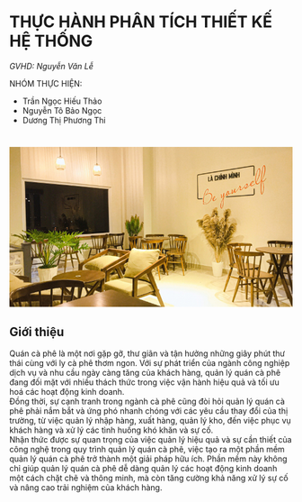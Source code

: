 <h1> THỰC HÀNH PHÂN TÍCH THIẾT KẾ HỆ THỐNG </h1>

<i> GVHD: Nguyễn Văn Lễ </i>

NHÓM THỰC HIỆN: 
<ul>
	<li>Trần Ngọc Hiếu Thảo</li>
	<li>Nguyễn Tô Bảo Ngọc</li>
	<li>Dương Thị Phương Thi</li>
</ul>

<h1></h1>
<img src= "https://github.com/hieuthao09/CaPhe_PTTK/blob/main/src/Image/ryn-coffee-amp-tea-1104594.jpg" />

<h2> Giới thiệu </h2>
<p> Quán cà phê là một nơi gặp gỡ, thư giãn và tận hưởng những giây phút thư thái cùng với ly cà phê thơm ngon. Với sự phát triển của ngành công nghiệp dịch vụ và nhu cầu ngày càng tăng của khách hàng, quản lý quán cà phê đang đối mặt với nhiều thách thức trong việc vận hành hiệu quả và tối ưu hoá các hoạt động kinh doanh.<br/>
Đồng thời, sự cạnh tranh trong ngành cà phê cũng đòi hỏi quản lý quán cà phê phải nắm bắt và ứng phó nhanh chóng với các yêu cầu thay đổi của thị trường, từ việc quản lý nhập hàng, xuất hàng, quản lý kho, đến việc phục vụ khách hàng và xử lý các tình huống khó khăn và sự cố.<br/>
Nhận thức được sự quan trọng của việc quản lý hiệu quả và sự cần thiết của công nghệ trong quy trình quản lý quán cà phê, việc tạo ra một phần mềm quản lý quán cà phê trở thành một giải pháp hữu ích. Phần mềm này không chỉ giúp quản lý quán cà phê dễ dàng quản lý các hoạt động kinh doanh một cách chặt chẽ và thông minh, mà còn tăng cường khả năng xử lý sự cố và nâng cao trải nghiệm của khách hàng.</p>
